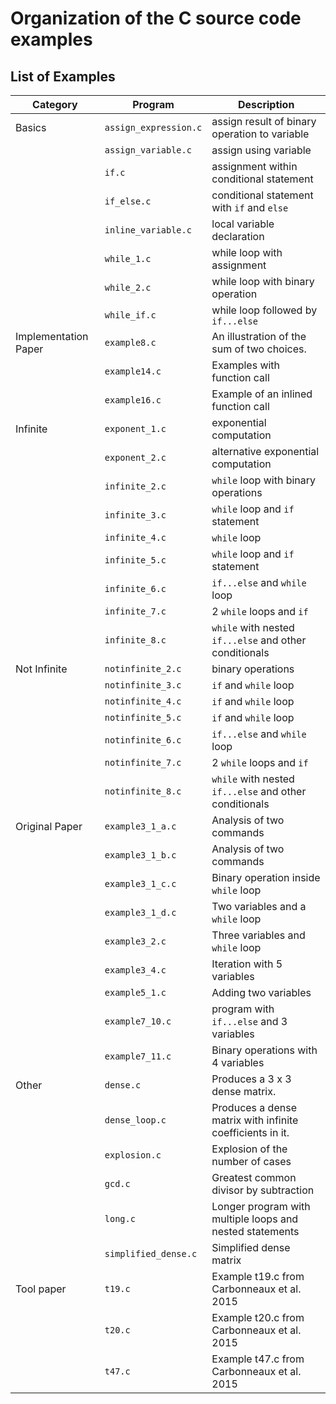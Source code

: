# Organization of the C source code examples

<!--start-->

## List of Examples

| Category             | Program               | Description                                               |
|----------------------|-----------------------|-----------------------------------------------------------|
| Basics               | `assign_expression.c` | assign result of binary operation to variable             |
|                      | `assign_variable.c`   | assign using variable                                     |
|                      | `if.c`                | assignment within conditional statement                   |
|                      | `if_else.c`           | conditional statement with `if` and `else`                |
|                      | `inline_variable.c`   | local variable declaration                                |
|                      | `while_1.c`           | while loop with assignment                                |
|                      | `while_2.c`           | while loop with binary operation                          |
|                      | `while_if.c`          | while loop followed by `if...else`                        |
| Implementation Paper | `example8.c`          | An illustration of the sum of two choices.                |
|                      | `example14.c`         | Examples with function call                               |
|                      | `example16.c`         | Example of an inlined function call                       |
| Infinite             | `exponent_1.c`        | exponential computation                                   |
|                      | `exponent_2.c`        | alternative exponential computation                       |
|                      | `infinite_2.c`        | `while` loop with binary operations                       |
|                      | `infinite_3.c`        | `while` loop and `if` statement                           |
|                      | `infinite_4.c`        | `while` loop                                              |
|                      | `infinite_5.c`        | `while` loop and `if` statement                           |
|                      | `infinite_6.c`        | `if...else` and `while` loop                              |
|                      | `infinite_7.c`        | 2 `while` loops and `if`                                  |
|                      | `infinite_8.c`        | `while` with nested `if...else` and other conditionals    |
| Not Infinite         | `notinfinite_2.c`     | binary operations                                         |
|                      | `notinfinite_3.c`     | `if` and `while` loop                                     | 
|                      | `notinfinite_4.c`     | `if` and `while` loop                                     | 
|                      | `notinfinite_5.c`     | `if` and `while` loop                                     | 
|                      | `notinfinite_6.c`     | `if...else` and `while` loop                              |
|                      | `notinfinite_7.c`     | 2 `while` loops and `if`                                  |
|                      | `notinfinite_8.c`     | `while` with nested `if...else` and other conditionals    |
| Original Paper       | `example3_1_a.c`      | Analysis of two commands                                  |
|                      | `example3_1_b.c`      | Analysis of two commands                                  |
|                      | `example3_1_c.c`      | Binary operation inside `while` loop                      |
|                      | `example3_1_d.c`      | Two variables and a `while` loop                          |
|                      | `example3_2.c`        | Three variables and `while` loop                          |
|                      | `example3_4.c`        | Iteration with 5 variables                                |
|                      | `example5_1.c`        | Adding two variables                                      |
|                      | `example7_10.c`       | program with `if...else` and 3 variables                  |
|                      | `example7_11.c`       | Binary operations with 4 variables                        |
| Other                | `dense.c`             | Produces a 3 x 3 dense matrix.                            |
|                      | `dense_loop.c`        | Produces a dense matrix with infinite coefficients in it. |
|                      | `explosion.c`         | Explosion of the number of cases                          |
|                      | `gcd.c`               | Greatest common divisor by subtraction                    |
|                      | `long.c`              | Longer program with multiple loops and nested statements  |
|                      | `simplified_dense.c`  | Simplified dense matrix                                   |
| Tool paper           | `t19.c`               | Example t19.c from Carbonneaux et al. 2015                |
|                      | `t20.c`               | Example t20.c from Carbonneaux et al. 2015                |
|                      | `t47.c`               | Example t47.c from Carbonneaux et al. 2015                |

<!--end-->
